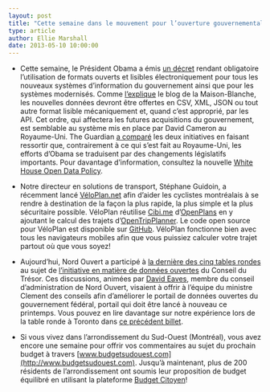 ```yaml
---
layout: post
title: "Cette semaine dans le mouvement pour l’ouverture gouvernementale..."
type: article
author: Ellie Marshall
date: 2013-05-10 10:00:00
---
```

- Cette semaine, le Président Obama a émis [un décret](http://www.whitehouse.gov/the-press-office/2013/05/09/executive-order-making-open-and-machine-readable-new-default-government-) rendant obligatoire l’utilisation de formats ouverts et lisibles électroniquement pour tous les nouveaux systèmes d’information du gouvernement ainsi que pour les systèmes modernisés. Comme [l’explique](http://www.whitehouse.gov/blog/2013/05/09/landmark-steps-liberate-open-data) le blog de la Maison-Blanche, les nouvelles données devront être offertes en CSV, XML, JSON ou tout autre format lisible mécaniquement et, quand c’est approprié, par les API. Cet ordre, qui affectera les futures acquisitions du gouvernement, est semblable au système mis en place par David Cameron au Royaume-Uni. The Guardian [a comparé](http://www.guardian.co.uk/news/datablog/2013/may/10/us-open-data-uk-comparison) les deux initiatives en faisant ressortir que, contrairement à ce qui s’est fait au Royaume-Uni, les efforts d’Obama se traduisent par des changements législatifs importants. Pour davantage d’information, consultez la nouvelle [White House Open Data Policy](http://www.whitehouse.gov/sites/default/files/omb/memoranda/2013/m-13-13.pdf).

- Notre directeur en solutions de transport, Stéphane Guidoin, a récemment lancé [VéloPlan.net](http://www.veloplan.net) afin d’aider les cyclistes montréalais à se rendre à destination de la façon la plus rapide, la plus simple et la plus sécuritaire possible. VéloPlan réutilise [Cibi.me](http://www.cibi.me) d’[OpenPlans](http://openplans.org/) en y ajoutant le calcul des trajets d’[OpenTripPlanner](https://github.com/openplans/OpenTripPlanner/wiki). Le code open source pour VéloPlan est disponible sur [GitHub](https://github.com/Hoedic/cibi.me). VéloPlan fonctionne bien avec tous les navigateurs mobiles afin que vous puissiez calculer votre trajet partout où que vous soyez!

- Aujourd’hui, Nord Ouvert a participé à [la dernière des cinq tables rondes](http://www.marketwire.com/press-release/minister-clement-connects-with-ottawa-open-data-expertise-1788949.htm) au sujet de [l’initiative en matière de données ouvertes](http://www.data.gc.ca/default.asp?lang=Fr&n=F9B7A1E3-1) du Conseil du Trésor. Ces discussions, animées par [David Eaves](http://www.eaves.ca), membre du conseil d’administration de Nord Ouvert, visaient à offrir à l’équipe du ministre Clement des conseils afin d’améliorer le portail de données ouvertes du gouvernement fédéral, portail qui doit être lancé à nouveau ce printemps. Vous pouvez en lire davantage sur notre expérience lors de la table ronde à Toronto dans [ce précédent billet](http://blog.opennorth.ca/2013/03/14/open-data-roundtable-with-clement/). 

- Si vous vivez dans l’arrondissement du Sud-Ouest (Montréal), vous avez encore une semaine pour offrir vos commentaires au sujet du prochain budget à travers [www.budgetsudouest.com](http://www.budgetsudouest.com). Jusqu’à maintenant, plus de 200 résidents de l’arrondissement ont soumis leur proposition de budget équilibré en utilisant la plateforme [Budget Citoyen](http://www.budgetcitoyen.com)!
